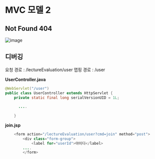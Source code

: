 # MVC 모델 2

## Not Found 404

![image](https://user-images.githubusercontent.com/66653324/105136252-b0594700-5b34-11eb-8f1d-cb97ac338acf.png)

## 디버깅

요청 경로 : /lectureEvaluation/user
맵핑 경로 : /user



__UserController.java__

```java
@WebServlet("/user")
public class UserController extends HttpServlet {
	private static final long serialVersionUID = 1L;
       
      ....
      
    }  

```


__join.jsp__

```java
	<form action="/lectureEvaluation/user?cmd=join" method="post">
		<div class="form-group">
			<label for="userId">아이디</label> 
		....
		</form>
		

```
